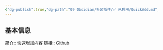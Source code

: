 ```yaml
---
{"dg-publish":true,"dg-path":"09 Obsidian/社区插件/✅ 已启用/QuickAdd.md","permalink":"/09 Obsidian/社区插件/✅ 已启用/QuickAdd/","created":"2025-07-31","updated":"2025-07-31"}
---
```



## 基本信息

简介:: 快速增加内容
链接:: [Github](https://github.com/chhoumann/quickadd)